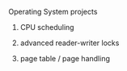 
Operating System projects




  1. CPU scheduling

  2. advanced reader-writer locks

  3. page table / page handling

